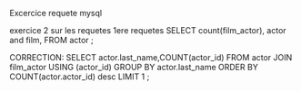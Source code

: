  Excercice requete mysql
 
 exercice 2 sur les requetes
1ere requetes
SELECT count(film_actor), actor and film, FROM actor ;



CORRECTION:
SELECT actor.last_name,COUNT(actor_id)
FROM actor
JOIN film_actor USING (actor_id)
GROUP BY actor.last_name 
ORDER BY COUNT(actor.actor_id) desc
LIMIT 1 ;

